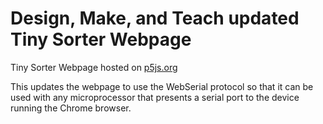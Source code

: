 # Design, Make, and Teach updated Tiny Sorter Webpage

Tiny Sorter Webpage hosted on [p5js.org](https://editor.p5js.org/designmakeandteach/full/6qflZwLtf)

This updates the webpage to use the WebSerial protocol so that it can
be used with any microprocessor that presents a serial port to the 
device running the Chrome browser.
